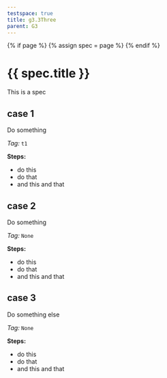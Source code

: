 ```yaml
---
testspace: true
title: g3.3Three
parent: G3
---
```


{% if page %} {% assign spec = page %} {% endif %} 

# {{ spec.title }} 

This is a spec
## case 1
Do something

*Tag:* `t1`

**Steps:** 

* do this
* do that
* and this and that

## case 2
Do something

*Tag:* `None`

**Steps:** 

* do this
* do that
* and this and that

## case 3
Do something else

*Tag:* `None`

**Steps:** 

* do this
* do that
* and this and that

 
